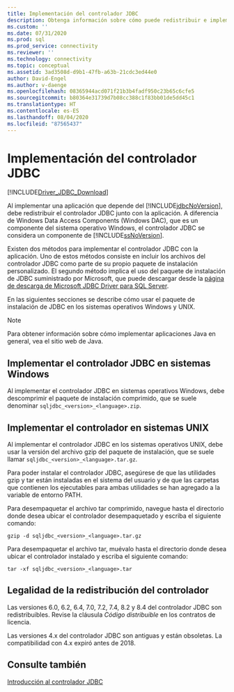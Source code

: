 ```yaml
---
title: Implementación del controlador JDBC
description: Obtenga información sobre cómo puede redistribuir e implementar Microsoft JDBC Driver para SQL Server con su aplicación y qué archivos son necesarios.
ms.custom: ''
ms.date: 07/31/2020
ms.prod: sql
ms.prod_service: connectivity
ms.reviewer: ''
ms.technology: connectivity
ms.topic: conceptual
ms.assetid: 3ad3508d-d9b1-47fb-a63b-21cdc3ed44e0
author: David-Engel
ms.author: v-daenge
ms.openlocfilehash: 08365944acd071f21b3b4fadf950c23b65c6cfe5
ms.sourcegitcommit: b80364e31739d7b08cc388c1f83bb01de5dd45c1
ms.translationtype: HT
ms.contentlocale: es-ES
ms.lasthandoff: 08/04/2020
ms.locfileid: "87565437"
---
```

# <a name="deploying-the-jdbc-driver"></a>Implementación del controlador JDBC

[!INCLUDE[Driver_JDBC_Download](../../includes/driver_jdbc_download.md)]

Al implementar una aplicación que depende del [!INCLUDE[jdbcNoVersion](../../includes/jdbcnoversion_md.md)], debe redistribuir el controlador JDBC junto con la aplicación. A diferencia de Windows Data Access Components (Windows DAC), que es un componente del sistema operativo Windows, el controlador JDBC se considera un componente de [!INCLUDE[ssNoVersion](../../includes/ssnoversion-md.md)].  
  
Existen dos métodos para implementar el controlador JDBC con la aplicación. Uno de estos métodos consiste en incluir los archivos del controlador JDBC como parte de su propio paquete de instalación personalizado. El segundo método implica el uso del paquete de instalación de JDBC suministrado por Microsoft, que puede descargar desde la [página de descarga de Microsoft JDBC Driver para SQL Server](download-microsoft-jdbc-driver-for-sql-server.md).  
  
En las siguientes secciones se describe cómo usar el paquete de instalación de JDBC en los sistemas operativos Windows y UNIX.  
  
> [!NOTE]  
> Para obtener información sobre cómo implementar aplicaciones Java en general, vea el sitio web de Java.  
  
## <a name="deploying-the-jdbc-driver-on-windows-systems"></a>Implementar el controlador JDBC en sistemas Windows

Al implementar el controlador JDBC en sistemas operativos Windows, debe descomprimir el paquete de instalación comprimido, que se suele denominar `sqljdbc_<version>_<language>.zip`.

## <a name="deploying-the-driver-on-unix-systems"></a>Implementar el controlador en sistemas UNIX

Al implementar el controlador JDBC en los sistemas operativos UNIX, debe usar la versión del archivo gzip del paquete de instalación, que se suele llamar `sqljdbc_<version>_<language>.tar.gz`.  
  
Para poder instalar el controlador JDBC, asegúrese de que las utilidades gzip y tar están instaladas en el sistema del usuario y de que las carpetas que contienen los ejecutables para ambas utilidades se han agregado a la variable de entorno PATH.  
  
Para desempaquetar el archivo tar comprimido, navegue hasta el directorio donde desea ubicar el controlador desempaquetado y escriba el siguiente comando:  
  
`gzip -d sqljdbc_<version>_<language>.tar.gz`  
  
Para desempaquetar el archivo tar, muévalo hasta el directorio donde desea ubicar el controlador instalado y escriba el siguiente comando:  
  
`tar -xf sqljdbc_<version>_<language>.tar`  

## <a name="legalities-of-driver-redistribution"></a>Legalidad de la redistribución del controlador

Las versiones 6.0, 6.2, 6.4, 7.0, 7.2, 7.4, 8.2 y 8.4 del controlador JDBC son redistribuibles. Revise la cláusula _Código distribuible_ en los contratos de licencia.

Las versiones 4.x del controlador JDBC son antiguas y están obsoletas. La compatibilidad con 4.x expiró antes de 2018.

## <a name="see-also"></a>Consulte también

[Introducción al controlador JDBC](overview-of-the-jdbc-driver.md)  
